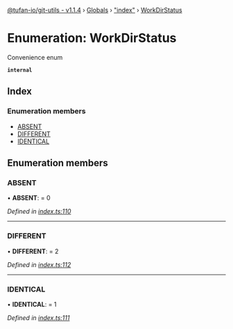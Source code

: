 [@tufan-io/git-utils - v1.1.4](../README.md) › [Globals](../globals.md) › ["index"](../modules/_index_.md) › [WorkDirStatus](_index_.workdirstatus.md)

# Enumeration: WorkDirStatus

Convenience enum

**`internal`** 

## Index

### Enumeration members

* [ABSENT](_index_.workdirstatus.md#absent)
* [DIFFERENT](_index_.workdirstatus.md#different)
* [IDENTICAL](_index_.workdirstatus.md#identical)

## Enumeration members

###  ABSENT

• **ABSENT**: = 0

*Defined in [index.ts:110](https://github.com/tufan-io/git-utils/blob/8f44a65/src/index.ts#L110)*

___

###  DIFFERENT

• **DIFFERENT**: = 2

*Defined in [index.ts:112](https://github.com/tufan-io/git-utils/blob/8f44a65/src/index.ts#L112)*

___

###  IDENTICAL

• **IDENTICAL**: = 1

*Defined in [index.ts:111](https://github.com/tufan-io/git-utils/blob/8f44a65/src/index.ts#L111)*
